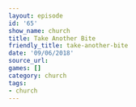 ```yaml
---
layout: episode
id: '65'
show_name: church
title: Take Another Bite
friendly_title: take-another-bite
date: '09/06/2018'
source_url: 
games: []
category: church
tags:
- church
---
```

